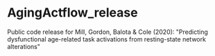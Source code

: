 # AgingActflow_release
Public code release for Mill, Gordon, Balota &amp; Cole (2020): "Predicting dysfunctional age-related task activations from resting-state network alterations"

